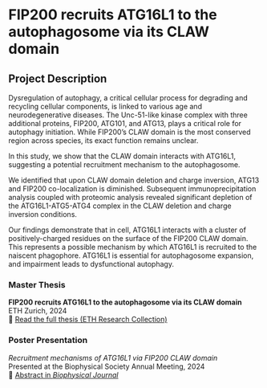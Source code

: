 #  FIP200 recruits ATG16L1 to the autophagosome via its CLAW domain

## Project Description

Dysregulation of autophagy, a critical cellular process for degrading and recycling cellular components, is linked to various age and neurodegenerative diseases. The Unc-51-like kinase complex with three additional proteins, FIP200, ATG101, and ATG13, plays a critical role for autophagy initiation. While FIP200’s CLAW domain is the most conserved region across species, its exact function remains unclear. 

In this study, we show that the CLAW domain interacts with ATG16L1, suggesting a potential recruitment mechanism to the autophagosome. 

We identified that upon CLAW domain deletion and charge inversion, ATG13 and FIP200 co-localization is diminished. Subsequent immunoprecipitation analysis coupled with proteomic analysis revealed significant depletion of the ATG16L1-ATG5-ATG4 complex in the CLAW deletion and charge inversion conditions. 

Our findings demonstrate that in cell, ATG16L1 interacts with a cluster of positively-charged residues on the surface of the FIP200 CLAW domain. This represents a possible mechanism by which ATG16L1 is recruited to the naiscent phagophore. ATG16L1 is essential for autophagosome expansion, and impairment leads to dysfunctional autophagy.


### Master Thesis
**FIP200 recruits ATG16L1 to the autophagosome via its CLAW domain**  
ETH Zurich, 2024  
🔗 [Read the full thesis (ETH Research Collection)](https://www.research-collection.ethz.ch/entities/publication/bc8ef732-ab3b-47d2-b188-2a2a87b9b678)

### Poster Presentation
*Recruitment mechanisms of ATG16L1 via FIP200 CLAW domain*  
Presented at the Biophysical Society Annual Meeting, 2024  
🔗 [Abstract in *Biophysical Journal*](https://www.cell.com/biophysj/abstract/S0006-3495(24)03768-8#)
